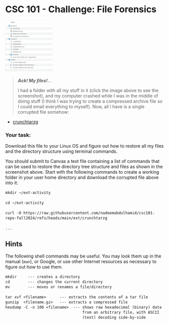 # CSC 101 - Challenge: File Forensics

[![screenshot.png](screenshot-sm.png)](./screenshot.png)

> ***Ack! My files!***...
> 
> I had a folder with all my stuff in it (click the image above to see the screenshot), and my computer crashed while I was in the middle of doing stuff (I think I was trying to create a compressed archive file so I could email everything to myself). Now, all I have is a single corrupted file somehow:

- [crunchtarzg](./crunchtarzg)

### Your task:

Download this file to your Linux OS and figure out how to restore all my files and the directory structure using terminal commands.

You should submit to Canvas a text file containing a list of commands that can be used to restore the directory tree structure and files as shown in the screenshot above. Start with the following commands to create a working folder in your user home directory and download the corrupted file above into it:

```
mkdir ~/ext-activity

cd ~/ext-activity

curl -O https://raw.githubusercontent.com/nadeemabdulhamid/csc101-repo-fall2024/refs/heads/main/ext/crunchtarzg

...
```

## Hints

The following shell commands may be useful. You may look them up in the manual (`man`), or Google, or use other Internet resources as necessary to figure out how to use them.

```
mkdir     --- creates a directory
cd        --- changes the current directory
mv        --- moves or renames a file/directory

tar xvf <filename>      --- extracts the contents of a tar file
gunzip  <filename.gz>   --- extracts a compressed file
hexdump -C -n 100 <filename>  --- shows raw hexadecimal (binary) data
                                  from an arbitrary file, with ASCII 
                                  (text) decoding side-by-side
```




